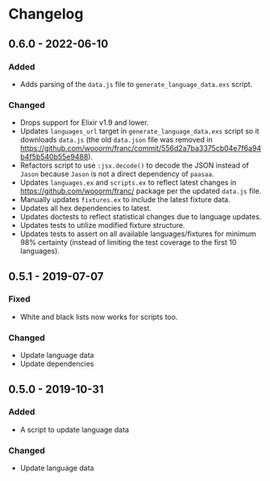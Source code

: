 # Changelog

## 0.6.0 - 2022-06-10

### Added

- Adds parsing of the `data.js` file to `generate_language_data.exs` script.

### Changed
- Drops support for Elixir v1.9 and lower.
- Updates `languages_url` target in `generate_language_data.exs` script so it downloads `data.js` (the old `data.json` file was removed in <https://github.com/wooorm/franc/commit/556d2a7ba3375cb04e7f6a94b4f5b540b55e9488>).
- Refactors script to use `:jsx.decode()` to decode the JSON instead of `Jason` because `Jason` is not a direct dependency of `paasaa`.
- Updates `languages.ex` and `scripts.ex` to reflect latest changes in <https://github.com/wooorm/franc/> package per the updated `data.js` file.
- Manually updates `fixtures.ex` to include the latest fixture data.
- Updates all hex dependencies to latest.
- Updates doctests to reflect statistical changes due to language updates.
- Updates tests to utilize modified fixture structure.
- Updates tests to assert on all available languages/fixtures for minimum 98% certainty (instead of limiting the test coverage to the first 10 languages).

## 0.5.1 - 2019-07-07

### Fixed

- White and black lists now works for scripts too.

### Changed

- Update language data
- Update dependencies

## 0.5.0 - 2019-10-31

### Added

- A script to update language data

### Changed

- Update language data

